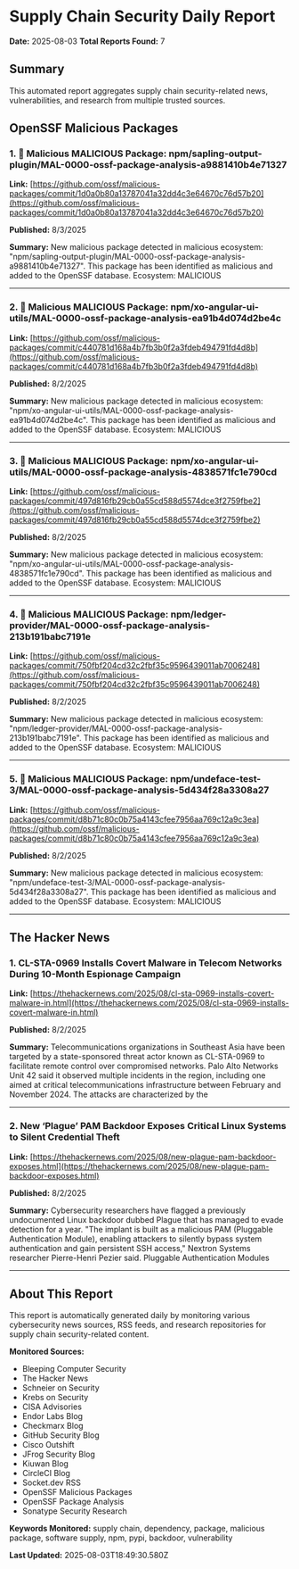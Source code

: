 # Supply Chain Security Daily Report
**Date:** 2025-08-03
**Total Reports Found:** 7

## Summary

This automated report aggregates supply chain security-related news, vulnerabilities, and research from multiple trusted sources.

## OpenSSF Malicious Packages

### 1. 🚨 Malicious MALICIOUS Package: npm/sapling-output-plugin/MAL-0000-ossf-package-analysis-a9881410b4e71327

**Link:** [https://github.com/ossf/malicious-packages/commit/1d0a0b80a13787041a32dd4c3e64670c76d57b20](https://github.com/ossf/malicious-packages/commit/1d0a0b80a13787041a32dd4c3e64670c76d57b20)

**Published:** 8/3/2025

**Summary:** New malicious package detected in malicious ecosystem: "npm/sapling-output-plugin/MAL-0000-ossf-package-analysis-a9881410b4e71327". This package has been identified as malicious and added to the OpenSSF database. Ecosystem: MALICIOUS

---

### 2. 🚨 Malicious MALICIOUS Package: npm/xo-angular-ui-utils/MAL-0000-ossf-package-analysis-ea91b4d074d2be4c

**Link:** [https://github.com/ossf/malicious-packages/commit/c440781d168a4b7fb3b0f2a3fdeb494791fd4d8b](https://github.com/ossf/malicious-packages/commit/c440781d168a4b7fb3b0f2a3fdeb494791fd4d8b)

**Published:** 8/2/2025

**Summary:** New malicious package detected in malicious ecosystem: "npm/xo-angular-ui-utils/MAL-0000-ossf-package-analysis-ea91b4d074d2be4c". This package has been identified as malicious and added to the OpenSSF database. Ecosystem: MALICIOUS

---

### 3. 🚨 Malicious MALICIOUS Package: npm/xo-angular-ui-utils/MAL-0000-ossf-package-analysis-4838571fc1e790cd

**Link:** [https://github.com/ossf/malicious-packages/commit/497d816fb29cb0a55cd588d5574dce3f2759fbe2](https://github.com/ossf/malicious-packages/commit/497d816fb29cb0a55cd588d5574dce3f2759fbe2)

**Published:** 8/2/2025

**Summary:** New malicious package detected in malicious ecosystem: "npm/xo-angular-ui-utils/MAL-0000-ossf-package-analysis-4838571fc1e790cd". This package has been identified as malicious and added to the OpenSSF database. Ecosystem: MALICIOUS

---

### 4. 🚨 Malicious MALICIOUS Package: npm/ledger-provider/MAL-0000-ossf-package-analysis-213b191babc7191e

**Link:** [https://github.com/ossf/malicious-packages/commit/750fbf204cd32c2fbf35c9596439011ab7006248](https://github.com/ossf/malicious-packages/commit/750fbf204cd32c2fbf35c9596439011ab7006248)

**Published:** 8/2/2025

**Summary:** New malicious package detected in malicious ecosystem: "npm/ledger-provider/MAL-0000-ossf-package-analysis-213b191babc7191e". This package has been identified as malicious and added to the OpenSSF database. Ecosystem: MALICIOUS

---

### 5. 🚨 Malicious MALICIOUS Package: npm/undeface-test-3/MAL-0000-ossf-package-analysis-5d434f28a3308a27

**Link:** [https://github.com/ossf/malicious-packages/commit/d8b71c80c0b75a4143cfee7956aa769c12a9c3ea](https://github.com/ossf/malicious-packages/commit/d8b71c80c0b75a4143cfee7956aa769c12a9c3ea)

**Published:** 8/2/2025

**Summary:** New malicious package detected in malicious ecosystem: "npm/undeface-test-3/MAL-0000-ossf-package-analysis-5d434f28a3308a27". This package has been identified as malicious and added to the OpenSSF database. Ecosystem: MALICIOUS

---

## The Hacker News

### 1. CL-STA-0969 Installs Covert Malware in Telecom Networks During 10-Month Espionage Campaign

**Link:** [https://thehackernews.com/2025/08/cl-sta-0969-installs-covert-malware-in.html](https://thehackernews.com/2025/08/cl-sta-0969-installs-covert-malware-in.html)

**Published:** 8/2/2025

**Summary:** Telecommunications organizations in Southeast Asia have been targeted by a state-sponsored threat actor known as CL-STA-0969 to facilitate remote control over compromised networks. Palo Alto Networks Unit 42 said it observed multiple incidents in the region, including one aimed at critical telecommunications infrastructure between February and November 2024. The attacks are characterized by the

---

### 2. New ‘Plague’ PAM Backdoor Exposes Critical Linux Systems to Silent Credential Theft

**Link:** [https://thehackernews.com/2025/08/new-plague-pam-backdoor-exposes.html](https://thehackernews.com/2025/08/new-plague-pam-backdoor-exposes.html)

**Published:** 8/2/2025

**Summary:** Cybersecurity researchers have flagged a previously undocumented Linux backdoor dubbed Plague that has managed to evade detection for a year. "The implant is built as a malicious PAM (Pluggable Authentication Module), enabling attackers to silently bypass system authentication and gain persistent SSH access," Nextron Systems researcher Pierre-Henri Pezier said. Pluggable Authentication Modules

---

## About This Report

This report is automatically generated daily by monitoring various cybersecurity news sources, RSS feeds, and research repositories for supply chain security-related content.

**Monitored Sources:**
- Bleeping Computer Security
- The Hacker News
- Schneier on Security
- Krebs on Security
- CISA Advisories
- Endor Labs Blog
- Checkmarx Blog
- GitHub Security Blog
- Cisco Outshift
- JFrog Security Blog
- Kiuwan Blog
- CircleCI Blog
- Socket.dev RSS
- OpenSSF Malicious Packages
- OpenSSF Package Analysis
- Sonatype Security Research

**Keywords Monitored:** supply chain, dependency, package, malicious package, software supply, npm, pypi, backdoor, vulnerability

**Last Updated:** 2025-08-03T18:49:30.580Z
